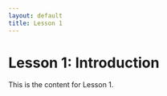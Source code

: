 ```yaml
---
layout: default
title: Lesson 1
---
```


# Lesson 1: Introduction

This is the content for Lesson 1.